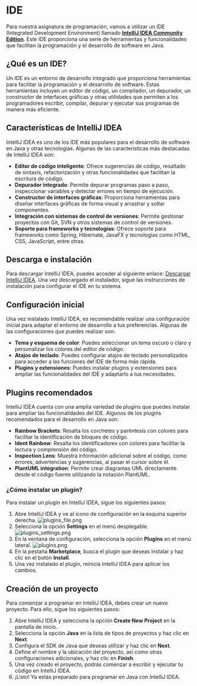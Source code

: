 # IDE

Para nuestra asignatura de programación, vamos a utilizar un IDE (Integrated Development Environment) llamado
**[IntelliJ IDEA Community Edition](https://www.jetbrains.com/es-es/idea/download/?section=windows)**. Este IDE
proporciona una serie de herramientas y funcionalidades que facilitan la programación y el desarrollo de software en
Java.

## ¿Qué es un IDE?

Un IDE es un entorno de desarrollo integrado que proporciona herramientas para facilitar la programación y el desarrollo
de software. Estas herramientas incluyen un editor de código, un compilador, un depurador, un constructor de interfaces
gráficas y otras utilidades que permiten a los programadores escribir, compilar, depurar y ejecutar sus programas de
manera más eficiente.

## Características de IntelliJ IDEA

IntelliJ IDEA es uno de los IDE más populares para el desarrollo de software en Java y otras tecnologías. Algunas de las
características más destacadas de IntelliJ IDEA son:

- **Editor de código inteligente**: Ofrece sugerencias de código, resaltado de sintaxis, refactorización y otras
  funcionalidades que facilitan la escritura de código.
- **Depurador integrado**: Permite depurar programas paso a paso, inspeccionar variables y detectar errores en tiempo de
  ejecución.
- **Constructor de interfaces gráficas**: Proporciona herramientas para diseñar interfaces gráficas de forma visual y
  arrastrar y soltar componentes.
- **Integración con sistemas de control de versiones**: Permite gestionar proyectos con Git, SVN y otros sistemas de
  control de versiones.
- **Soporte para frameworks y tecnologías**: Ofrece soporte para frameworks como Spring, Hibernate, JavaFX y tecnologías
  como HTML, CSS, JavaScript, entre otras.

## Descarga e instalación

Para descargar IntelliJ IDEA, puedes acceder al siguiente
enlace: [Descargar IntelliJ IDEA](https://www.jetbrains.com/es-es/idea/download/?section=windows). Una vez descargado el
instalador, sigue las instrucciones de instalación para configurar el IDE en tu sistema.

## Configuración inicial

Una vez instalado IntelliJ IDEA, es recomendable realizar una configuración inicial para adaptar el entorno de
desarrollo a tus preferencias. Algunas de las configuraciones que puedes realizar son:

- **Tema y esquema de color**: Puedes seleccionar un tema oscuro o claro y personalizar los colores del editor de
  código.
- **Atajos de teclado**: Puedes configurar atajos de teclado personalizados para acceder a las funciones del IDE de
  forma más rápida.
- **Plugins y extensiones**: Puedes instalar plugins y extensiones para ampliar las funcionalidades del IDE y adaptarlo
  a tus necesidades.

## Plugins recomendados

IntelliJ IDEA cuenta con una amplia variedad de plugins que puedes instalar para ampliar las funcionalidades del IDE.
Algunos de los plugins recomendados para el desarrollo en Java son:

- **Rainbow Brackets**: Resalta los corchetes y paréntesis con colores para facilitar la identificación de bloques de
  código.
- **Ident Rainbow**: Resalta los identificadores con colores para facilitar la lectura y comprensión del código.
- **Inspection Lens**: Muestra información adicional sobre el código, como errores, advertencias y sugerencias, al
  pasar el cursor sobre él.
- **PlantUML integration**: Permite crear diagramas UML directamente desde el código fuente utilizando la notación
  PlantUML.

### ¿Cómo instalar un plugin?

Para instalar un plugin en IntelliJ IDEA, sigue los siguientes pasos:

1. Abre IntelliJ IDEA y ve al icono de configuración en la esquina superior
   derecha. ![plugins_file.png](plugins_file.png)
2. Selecciona la opción **Settings** en el menú desplegable. ![plugins_settings.png](plugins_settings.png)
3. En la ventana de configuración, selecciona la opción **Plugins** en el menú lateral. ![plugins.png](plugins.png)
4. En la pestaña **Marketplace**, busca el plugin que deseas instalar y haz clic en el botón **Install**.
5. Una vez instalado el plugin, reinicia IntelliJ IDEA para aplicar los cambios.

## Creación de un proyecto

Para comenzar a programar en IntelliJ IDEA, debes crear un nuevo proyecto. Para ello, sigue los siguientes pasos:

1. Abre IntelliJ IDEA y selecciona la opción **Create New Project** en la pantalla de inicio.
2. Selecciona la opción **Java** en la lista de tipos de proyectos y haz clic en **Next**.
3. Configura el SDK de Java que deseas utilizar y haz clic en **Next**.
4. Define el nombre y la ubicación del proyecto, así como otras configuraciones adicionales, y haz clic en **Finish**.
5. Una vez creado el proyecto, podrás comenzar a escribir y ejecutar tu código en IntelliJ IDEA.
6. ¡Listo! Ya estás preparado para programar en Java con IntelliJ IDEA.